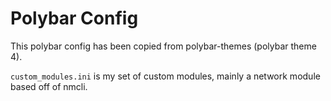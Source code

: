 # Polybar Config

This polybar config has been copied from polybar-themes (polybar theme 4).

`custom_modules.ini` is my set of custom modules, mainly a network module based off of nmcli.

